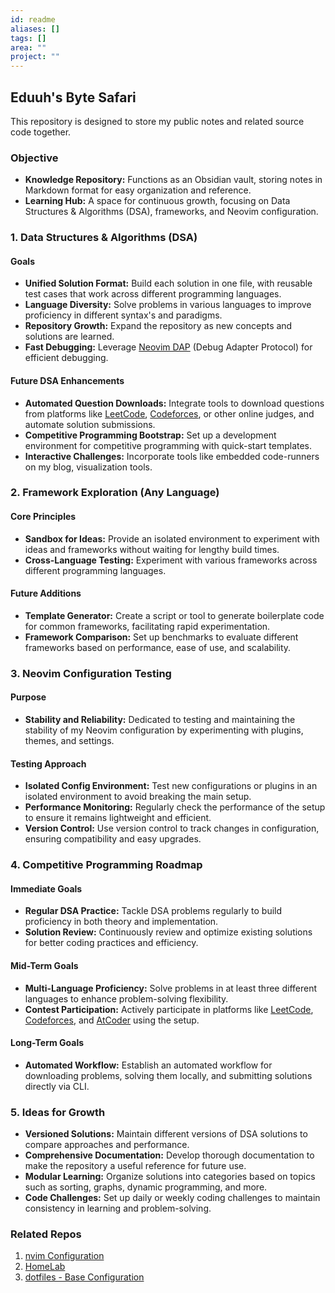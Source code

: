 ```yaml
---
id: readme
aliases: []
tags: []
area: ""
project: ""
---
```


## Eduuh's Byte Safari

This repository is designed to store my public notes and related source code together.

### Objective

- **Knowledge Repository:** Functions as an Obsidian vault, storing notes in Markdown format for easy organization and reference.
- **Learning Hub:** A space for continuous growth, focusing on Data Structures & Algorithms (DSA), frameworks, and Neovim configuration.

### 1. Data Structures & Algorithms (DSA)

#### Goals

- **Unified Solution Format:** Build each solution in one file, with reusable test cases that work across different programming languages.
- **Language Diversity:** Solve problems in various languages to improve proficiency in different syntax's and paradigms.
- **Repository Growth:** Expand the repository as new concepts and solutions are learned.
- **Fast Debugging:** Leverage [Neovim DAP](https://github.com/mfussenegger/nvim-dap) (Debug Adapter Protocol) for efficient debugging.

#### Future DSA Enhancements

- **Automated Question Downloads:** Integrate tools to download questions from platforms like [LeetCode](https://leetcode.com), [Codeforces](https://codeforces.com), or other online judges, and automate solution submissions.
- **Competitive Programming Bootstrap:** Set up a development environment for competitive programming with quick-start templates.
- **Interactive Challenges:** Incorporate tools like embedded code-runners on my
  blog, visualization tools.

### 2. Framework Exploration (Any Language)

#### Core Principles

- **Sandbox for Ideas:** Provide an isolated environment to experiment with ideas and frameworks without waiting for lengthy build times.
- **Cross-Language Testing:** Experiment with various frameworks across different programming languages.

#### Future Additions

- **Template Generator:** Create a script or tool to generate boilerplate code for common frameworks, facilitating rapid experimentation.
- **Framework Comparison:** Set up benchmarks to evaluate different frameworks based on performance, ease of use, and scalability.

### 3. Neovim Configuration Testing

#### Purpose

- **Stability and Reliability:** Dedicated to testing and maintaining the stability of my Neovim configuration by experimenting with plugins, themes, and settings.

#### Testing Approach

- **Isolated Config Environment:** Test new configurations or plugins in an isolated environment to avoid breaking the main setup.
- **Performance Monitoring:** Regularly check the performance of the setup to ensure it remains lightweight and efficient.
- **Version Control:** Use version control to track changes in configuration, ensuring compatibility and easy upgrades.

### 4. Competitive Programming Roadmap

#### Immediate Goals

- **Regular DSA Practice:** Tackle DSA problems regularly to build proficiency in both theory and implementation.
- **Solution Review:** Continuously review and optimize existing solutions for better coding practices and efficiency.

#### Mid-Term Goals

- **Multi-Language Proficiency:** Solve problems in at least three different languages to enhance problem-solving flexibility.
- **Contest Participation:** Actively participate in platforms like [LeetCode](https://leetcode.com), [Codeforces](https://codeforces.com), and [AtCoder](https://atcoder.jp/) using the setup.

#### Long-Term Goals

- **Automated Workflow:** Establish an automated workflow for downloading problems, solving them locally, and submitting solutions directly via CLI.

### 5. Ideas for Growth

- **Versioned Solutions:** Maintain different versions of DSA solutions to compare approaches and performance.
- **Comprehensive Documentation:** Develop thorough documentation to make the repository a useful reference for future use.
- **Modular Learning:** Organize solutions into categories based on topics such as sorting, graphs, dynamic programming, and more.
- **Code Challenges:** Set up daily or weekly coding challenges to maintain consistency in learning and problem-solving.

### Related Repos

1. [nvim Configuration](https://github.com/eduuh/nvim)
2. [HomeLab](https://github.com/eduuh/homelab)
3. [dotfiles - Base Configuration](https://github.com/eduuh/dotfiles)
